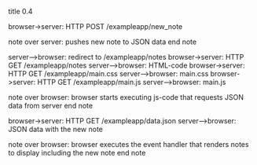 title 0.4

browser->server: HTTP POST /exampleapp/new_note

note over server:
pushes new note to JSON data
end note

server-->browser: redirect to /exampleapp/notes
browser->server: HTTP GET /exampleapp/notes
server-->browser: HTML-code
browser->server: HTTP GET /exampleapp/main.css
server-->browser: main.css
browser->server: HTTP GET /exampleapp/main.js
server-->browser: main.js

note over browser:
browser starts executing js-code
that requests JSON data from server 
end note

browser->server: HTTP GET /exampleapp/data.json
server-->browser: JSON data with the new note 

note over browser:
browser executes the event handler
that renders notes to display including
the new note
end note

